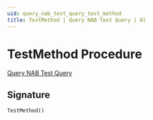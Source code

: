 ```yaml
---
uid: query_nab_test_query_test_method
title: TestMethod | Query NAB Test Query | Al
---
```

# <a name="test_method"></a>TestMethod Procedure

[Query NAB Test Query](index.md)

## <a name="signature"></a>Signature

```al
TestMethod()
```
